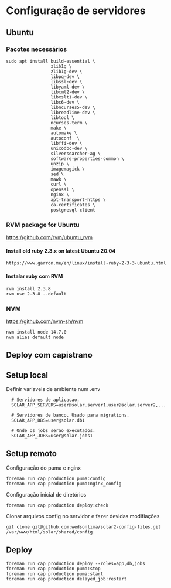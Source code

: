 # Configuração de servidores

## Ubuntu

### Pacotes necessários

    sudo apt install build-essential \
                     zlib1g \
                     zlib1g-dev \
                     libpq-dev \
                     libssl-dev \
                     libyaml-dev \
                     libxml2-dev \
                     libxslt1-dev \
                     libc6-dev \
                     libncurses5-dev \
                     libreadline-dev \
                     libtool \
                     ncurses-term \
                     make \
                     automake \
                     autoconf  \
                     libffi-dev \
                     unixodbc-dev \
                     silversearcher-ag \
                     software-properties-common \
                     unzip \
                     imagemagick \
                     sed \
                     mawk \
                     curl \
                     openssl \
                     nginx \
                     apt-transport-https \
                     ca-certificates \
                     postgresql-client

### RVM package for Ubuntu

  https://github.com/rvm/ubuntu_rvm

  #### Install old ruby 2.3.x on latest Ubuntu 20.04

    https://www.garron.me/en/linux/install-ruby-2-3-3-ubuntu.html

  #### Instalar ruby com RVM

    rvm install 2.3.8
    rvm use 2.3.8 --default

### NVM

  https://github.com/nvm-sh/nvm

    nvm install node 14.7.0
    nvm alias default node


## Deploy com capistrano

  ## Setup local

  Definir variaveis de ambiente num .env

      # Servidores de aplicacao.
      SOLAR_APP_SERVERS=user@solar.server1,user@solar.server2,...

      # Servidores de banco. Usado para migrations.
      SOLAR_APP_DBS=user@solar.db1

      # Onde os jobs serao executados.
      SOLAR_APP_JOBS=user@solar.jobs1


  ## Setup remoto

  Configuração do puma e nginx

    foreman run cap production puma:config
    foreman run cap production puma:nginx_config

  Configuração inicial de diretórios

    foreman run cap production deploy:check

  Clonar arquivos config no servidor e fazer devidas modifiações

    git clone git@github.com:wedsonlima/solar2-config-files.git /var/www/html/solar/shared/config

  ## Deploy

    foreman run cap production deploy --roles=app,db,jobs
    foreman run cap production puma:stop
    foreman run cap production puma:start
    foreman run cap production delayed_job:restart
